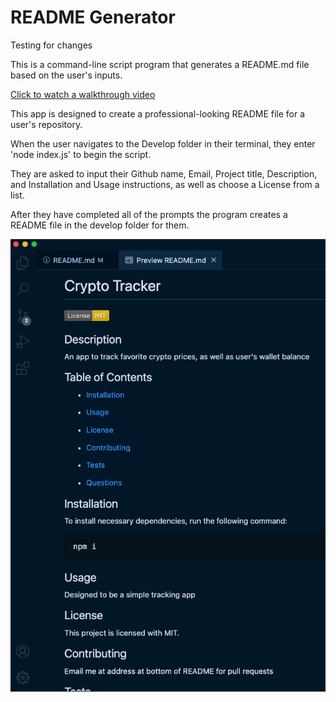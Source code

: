 # README Generator

Testing for changes

This is a command-line script program that generates a README.md file based on the user's inputs.

[Click to watch a walkthrough video](https://youtu.be/oABhQ5CuLTI)

This app is designed to create a professional-looking README file for a user's repository.

When the user navigates to the Develop folder in their terminal, they enter 'node index.js' to begin the script.

They are asked to input their Github name, Email, Project title, Description, and Installation and Usage instructions, as well as choose a License from a list.

After they have completed all of the prompts the program creates a README file in the develop folder for them.

![README file](./READMEscreenshot.png)
